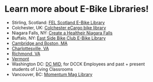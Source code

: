 # Learn more about E-Bike Libraries!

* Stirling, Scotland: [FEL Scotland E-Bike Library](https://felscotland.org/bike-library/)
* Colchester, UK: [Colchester eCargo bike library](https://www.colchester.gov.uk/ecargobikelibrary/)
* Niagara Falls, NY: [Create a Healtheir Niagara Falls](https://www.healthierniagarafalls.org/our-work/e-bike-library)
* Buffalo, NY: [East Side Bike Club E-Bike Library](https://www.esbcbuffalo.com/e-bike-library)
* [Cambridge and Boston, MA](https://camberville.ebikelibrary.org/)
* [Charlottesville, VA](https://www.ebikelibrarycville.org/)
* [Richmond, VA](https://www.ebikelibraryrva.org/)
* [Vermont](https://www.localmotion.org/ebikes)
* Washington DC: [DC MID](https://www.dcmid.io/ebikelibrary), for DCCK Employees and past + present students of Living Classrooms
* Vancouver, BC: [Momentum Mag Library](https://ebikelibrary.myturn.com/library/)
